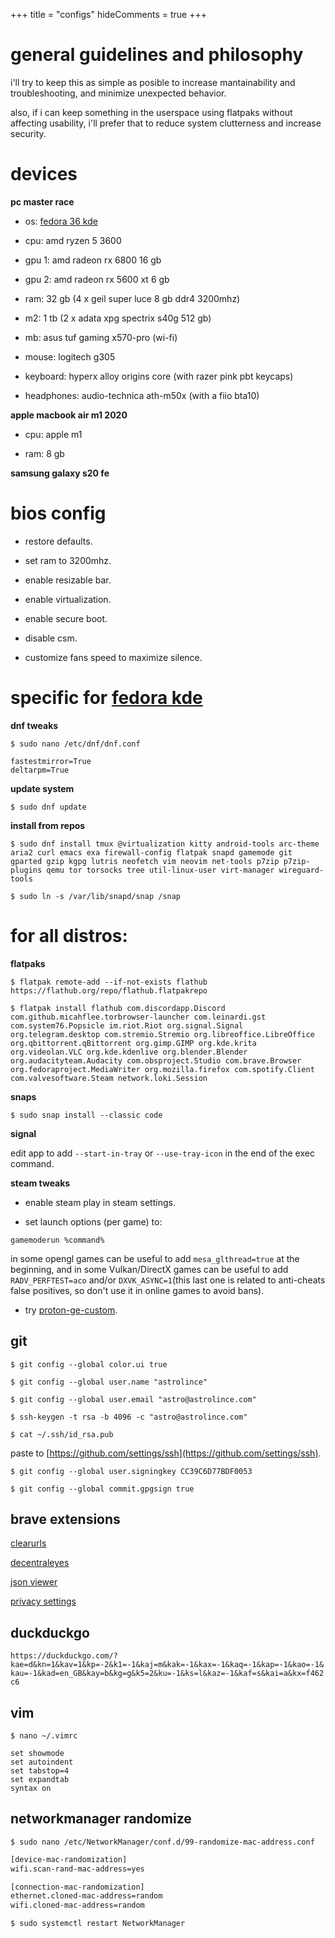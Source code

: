 +++
title = "configs"
hideComments = true
+++

# general guidelines and philosophy

i'll try to keep this as simple as posible to increase mantainability and troubleshooting, and minimize unexpected behavior.

also, if i can keep something in the userspace using flatpaks without affecting usability, i'll prefer that to reduce system clutterness and increase security.

# devices

**pc master race**

- os: [fedora 36 kde](https://spins.fedoraproject.org/kde/)

- cpu: amd ryzen 5 3600

- gpu 1: amd radeon rx 6800 16 gb

- gpu 2: amd radeon rx 5600 xt 6 gb

- ram: 32 gb (4 x geil super luce 8 gb ddr4 3200mhz)

- m2: 1 tb (2 x adata xpg spectrix s40g 512 gb)

- mb: asus tuf gaming x570-pro (wi-fi)

- mouse: logitech g305

- keyboard: hyperx alloy origins core (with razer pink pbt keycaps)

- headphones: audio-technica ath-m50x (with a fiio bta10)

**apple macbook air m1 2020**

- cpu: apple m1

- ram: 8 gb

**samsung galaxy s20 fe**

# bios config

- restore defaults.

- set ram to 3200mhz.

- enable resizable bar.

- enable virtualization.

- enable secure boot.

- disable csm.

- customize fans speed to maximize silence.

# specific for [fedora kde](https://spins.fedoraproject.org/kde/)

**dnf tweaks**

`$ sudo nano /etc/dnf/dnf.conf`

```vim
fastestmirror=True
deltarpm=True
```

**update system**

`$ sudo dnf update`

**install from repos**

`$ sudo dnf install tmux @virtualization kitty android-tools arc-theme aria2 curl emacs exa firewall-config flatpak snapd gamemode git gparted gzip kgpg lutris neofetch vim neovim net-tools p7zip p7zip-plugins qemu tor torsocks tree util-linux-user virt-manager wireguard-tools`

`$ sudo ln -s /var/lib/snapd/snap /snap`

# for all distros:

**flatpaks**

`$ flatpak remote-add --if-not-exists flathub https://flathub.org/repo/flathub.flatpakrepo`

`$ flatpak install flathub com.discordapp.Discord com.github.micahflee.torbrowser-launcher com.leinardi.gst com.system76.Popsicle im.riot.Riot org.signal.Signal org.telegram.desktop com.stremio.Stremio org.libreoffice.LibreOffice org.qbittorrent.qBittorrent org.gimp.GIMP org.kde.krita org.videolan.VLC org.kde.kdenlive org.blender.Blender org.audacityteam.Audacity com.obsproject.Studio com.brave.Browser org.fedoraproject.MediaWriter org.mozilla.firefox com.spotify.Client com.valvesoftware.Steam network.loki.Session`

**snaps**

`$ sudo snap install --classic code`

**signal**

edit app to add `--start-in-tray` or `--use-tray-icon` in the end of the exec command.

**steam tweaks**

- enable steam play in steam settings.

- set launch options (per game) to:

`gamemoderun %command%`

in some opengl games can be useful to add `mesa_glthread=true` at the beginning, and in some Vulkan/DirectX games can be useful to add `RADV_PERFTEST=aco` and/or `DXVK_ASYNC=1`(this last one is related to anti-cheats false positives, so don't use it in online games to avoid bans).

- try [proton-ge-custom](https://github.com/gloriouseggroll/proton-ge-custom).

## git

`$ git config --global color.ui true`

`$ git config --global user.name "astrolince"`

`$ git config --global user.email "astro@astrolince.com"`

`$ ssh-keygen -t rsa -b 4096 -c "astro@astrolince.com"`

`$ cat ~/.ssh/id_rsa.pub`

paste to [https://github.com/settings/ssh](https://github.com/settings/ssh).

`$ git config --global user.signingkey CC39C6D77BDF0053`

`$ git config --global commit.gpgsign true`

## brave extensions

[clearurls](https://chrome.google.com/webstore/detail/clearurls/lckanjgmijmafbedllaakclkaicjfmnk)

[decentraleyes](https://chrome.google.com/webstore/detail/decentraleyes/ldpochfccmkkmhdbclfhpagapcfdljkj)

[json viewer](https://chrome.google.com/webstore/detail/json-viewer/gbmdgpbipfallnflgajpaliibnhdgobh)

[privacy settings](https://chrome.google.com/webstore/detail/privacy-settings/ijadljdlbkfhdoblhaedfgepliodmomj)

## duckduckgo

`https://duckduckgo.com/?kae=d&kn=1&kav=1&kp=-2&k1=-1&kaj=m&kak=-1&kax=-1&kaq=-1&kap=-1&kao=-1&kau=-1&kad=en_GB&kay=b&kg=g&k5=2&ku=-1&ks=l&kaz=-1&kaf=s&kai=a&kx=f462c6`

## vim

`$ nano ~/.vimrc`

```vim
set showmode
set autoindent
set tabstop=4
set expandtab
syntax on
```

## networkmanager randomize

`$ sudo nano /etc/NetworkManager/conf.d/99-randomize-mac-address.conf`

```bash
[device-mac-randomization]
wifi.scan-rand-mac-address=yes

[connection-mac-randomization]
ethernet.cloned-mac-address=random
wifi.cloned-mac-address=random
```

`$ sudo systemctl restart NetworkManager`
